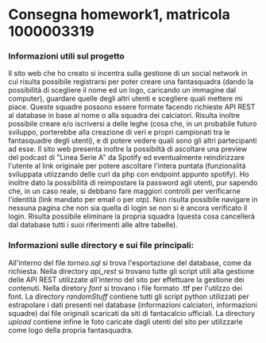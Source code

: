 # Consegna homework1, matricola 1000003319

### Informazioni utili sul progetto
Il sito web che ho creato si incentra sulla gestione di un social network in cui risulta possibile registrarsi per poter creare una fantasquadra (dando la possibilità di scegliere il nome ed un logo, caricando un immagine dal computer), guardare quelle degli altri utenti e scegliere quali mettere mi piace. Queste squadre possono essere formate facendo richieste API REST al database in base al nome o alla squadra dei calciatori. Risulta inoltre possibile creare e/o iscriversi a delle leghe (cosa che, in un probabile futuro sviluppo, porterebbe alla creazione di veri e propri campionati tra le fantasquadre degli utenti), e di potere vedere quali sono gli altri partecipanti ad esse. Il sito web presenta inoltre la possibiltà di ascoltare una preview del podcast di "Linea Serie A" da Spotify ed eventualmente reindirizzare l'utente al link originale per potere ascoltare l'intera puntata (funzionalità sviluppata utiizzando delle curl da php con endpoint appunto spotify).
Ho inoltre dato la possibilità di reimpostare la password agli utenti, pur sapendo che, in un caso reale, si debbano fare maggiori controlli per verificarne l'identità (link mandato per email o per otp).
Non risulta possibile navigare in nessuna pagina che non sia quella di login se non si è ancora verificato il login.
Risulta possibile eliminare la propria squadra (questa cosa cancellerà dal database tutti i suoi riferimenti alle altre tabelle).

### Informazioni sulle directory e sui file principali:
All'interno del file *torneo.sql* si trova l'esportazione del database, come da richiesta. Nella directory *api_rest* si trovano tutte gli script utili alla gestione delle API REST utilizzate all'interno del sito per effettuare la gestione dei contenuti. Nella diretory *font* si trovano i file formato .ttf per l'utilzzo dei font. La directory *randomStuff* contiene tutti gli script python utilizzati per estrapolare i dati presenti nel database (informazioni calciatori, informazioni squadre) dai file originali scaricati da siti di fantacalcio ufficiali. La directory *upload* contiene infine le foto caricate dagli utenti del sito per utilizzarle come logo della propria fantasquadra.
